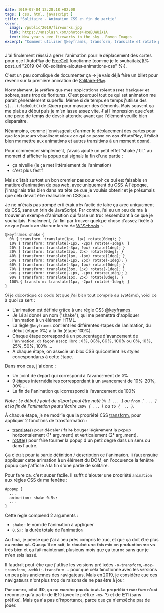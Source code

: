 ```yaml
---
date: 2019-07-04 12:28:18 +02:00
tags: [ css, html, javascript ]
title: "Solitaire - Animation CSS en fin de partie"
cover:
  image: /public/2019/fireworks.jpg
  link: https://unsplash.com/photos/HxeBUWUiA1A
  text: New year's eve fireworks in the sky - Roven Images
excerpt: "Comment utiliser @keyframes, transform, translate et rotate pour créer une première animation CSS en cas de victoire à Solitaire-Play."
---
```


J'ai finalement réussi à gérer l'animation pour le déplacement des cartes pour
que l'AutoPlay de [FreeCell](https://www.solitaire-play.com/freecell/) fonctionne
[comme je le souhaitais]({% post_url "2019-04-08-solitaire-ajouter-animations-css" %}).

C'est un peu compliqué de documenter ça => je vais déjà faire un billet pour
revenir sur la première animation de
[Solitaire-Play](https://www.solitaire-play.com/).

Normalement, je préfère que mes applications soient assez basiques et sobres,
sans trop de fioritures. C'est pourquoi tout ce qui est animation me parait
généralement superflu. Même si de temps en temps j'utilise des
`$(...).fadeOut()` de jQuery pour masquer des éléments. Mais souvent ça me
plait au début puis je m'en lasse assez vite. J'ai l'impression que c'est une
perte de temps de devoir attendre avant que l'élément veuille bien disparaitre.

Néanmoins, comme j'envisageait d'animer le déplacement des cartes pour que les
joueurs visualisent mieux ce qui se passe en cas d'AutoPlay, il fallait bien me
mettre aux animations et autres transitions à un moment donné.

Pour commencer simplement, j'avais ajouté un petit effet "shake / tilt" au
moment d'afficher la popup qui signale la fin d'une partie :

* ça réveille (ie ça met littéralement de l'animation)
* c'est plus festif

Mais c'était surtout un bon premier pas pour voir ce qui est faisable en matière
d'animation de pas web, avec uniquement du CSS. À l'époque, j'imaginais très bien
dans ma tête ce que je voulais obtenir et je présumais que cela devait être
réalisable en CSS pur.

Je ne m'étais pas trompé et il était très facile de faire ça avec uniquement du
CSS, sans un brin de JavaScript. Par contre, j'ai eu un peu de mal à trouver un
exemple d'animation qui fasse un truc ressemblant à ce que je souhaitais.
Finalement, j'ai fini par trouver quelque chose d'assez fidèle à ce que j'avais
en tête sur le site de
[W3Schools](https://www.w3schools.com/howto/howto_css_shake_image.asp) :)

```
@keyframes shake {
  0% { transform: translate(1px, 1px) rotate(0deg); }
  10% { transform: translate(-1px, -2px) rotate(-1deg); }
  20% { transform: translate(-3px, 0px) rotate(1deg); }
  30% { transform: translate(3px, 2px) rotate(0deg); }
  40% { transform: translate(1px, -1px) rotate(1deg); }
  50% { transform: translate(-1px, 2px) rotate(-1deg); }
  60% { transform: translate(-3px, 1px) rotate(0deg); }
  70% { transform: translate(3px, 1px) rotate(-1deg); }
  80% { transform: translate(-1px, -1px) rotate(1deg); }
  90% { transform: translate(1px, 2px) rotate(0deg); }
  100% { transform: translate(1px, -2px) rotate(-1deg); }
}
```

Si je décortique ce code (et que j'ai bien tout compris au système), voici ce à
quoi ça sert :

* L'animation est définie grâce à une règle CSS
  [@keyframes](https://developer.mozilla.org/fr/docs/Web/CSS/@keyframes).
* Je lui ai donné un nom ("shake"), qui me permettra d'appliquer l'animation à
  un élément HTML.
* La règle `@keyframes` contient les différentes étapes de l'animation, du début
  (étape 0%) à la fin (étape 100%).
* Chaque étape correspond à un pourcentage d'avancement de l'animation, de façon
  assez libre : 0%, 33%, 66%, 100% ou 0%, 10%, 25%, 50%, 100% ...
* À chaque étape, on associe un bloc CSS qui contient les styles correspondants
  à cette étape.

Dans mon cas, j'ai donc :

* Un point de départ qui correspond à l'avancement de 0%
* 9 étapes intermédiaires correspondant à un avancement de 10%, 20%, 30% ...
* La fin de l'animation qui correspond à l'avancement de 100%

*Note : Le début / point de départ peut être noté `0% { ... }` ou  `from { ... }` et la fin de l'animation peut s'écrire `100% { ... }` ou `to { ... }`.*

À chaque étape, je ne modifie que la propriété CSS
[transform](https://developer.mozilla.org/fr/docs/Web/CSS/transform), pour
appliquer 2 fonctions de transformation :

* [translate()](https://developer.mozilla.org/fr/docs/Web/CSS/transform-function/translate)
  pour décaler / faire bouger légèrement la popup horizontalement (1° argument)
  et verticalement (2° argument).
* [rotate()](https://developer.mozilla.org/fr/docs/Web/CSS/transform-function/rotate)
  pour faire tourner la popup d'un petit degré dans un sens ou dans l'autre.

Ça c'était pour la partie définition / description de l'animation. Il faut ensuite
appliquer cette animation à un élément du DOM, en l'occurence la fenêtre popup que
j'affiche à la fin d'une partie de solitaire.

Pour faire ça, c'est super facile. Il suffit d'ajouter une propriété `animation` aux
règles CSS de ma fenêtre :

```
#popup {
  ...
  animation: shake 0.5s;
  ...
}
```

Cette règle comprend 2 arguments :

* `shake` : le nom de l'animation à appliquer
* `0.5s` : la durée totale de l'animation

Au final, je pense que j'ai à peu près compris le truc, et que ça doit être plus
ou moins çà. Quoiqu'il en soit, le résultat une fois mis en production me va très
bien et ça fait maintenant plusieurs mois que ça tourne sans que je m'en sois
lassé.

Il faudrait peut-être que j'utilise les versions préfixées `-o-transform`,
`-moz-transform`, `-webkit-transform` ... pour que cela fonctionne avec les
versions un peu plus anciennes des navigateurs. Mais en 2019, je considère que
ces navigateurs n'ont plus trop de raisons de ne pas être à jour.

Par contre, côté IE9, ça ne marche pas du tout. La propriété `transform` n'est
reconnue qu'à partir de IE10 (avec le préfixe `-ms-` ?) et de IE11 (sans
préfixe). Mais ça n'a pas d'importance, parce que ça n'empêche pas de jouer.
